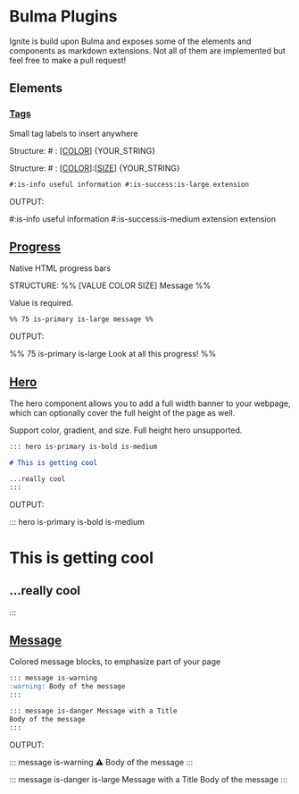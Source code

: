 # Bulma Plugins

Ignite is build upon Bulma and exposes some of the elements and components as markdown extensions. Not all of them are implemented but feel free to make a pull request!

## Elements

### [Tags](https://bulma.io/documentation/elements/tag/)

Small tag labels to insert anywhere

Structure: # : [[COLOR](https://bulma.io/documentation/elements/tag/#colors)] {YOUR_STRING}

Structure: # : [[COLOR](https://bulma.io/documentation/elements/tag/#colors)]:[[SIZE](https://bulma.io/documentation/elements/tag/#sizes)] {YOUR_STRING}

```markdown
#:is-info useful information #:is-success:is-large extension
```

OUTPUT:

#:is-info useful information #:is-success:is-medium extension extension

## [Progress](https://bulma.io/documentation/elements/progress/)

Native HTML progress bars

STRUCTURE: %% [VALUE COLOR SIZE] Message %%

Value is required.

```markdown
%% 75 is-primary is-large message %%
```

OUTPUT:

%% 75 is-primary is-large Look at all this progress! %%

## [Hero](https://bulma.io/documentation/layout/hero/)

The hero component allows you to add a full width banner to your webpage, which can optionally cover the full height of the page as well.

Support color, gradient, and size. Full height hero unsupported.

```markdown
::: hero is-primary is-bold is-medium

# This is getting cool

...really cool
:::
```

OUTPUT:

::: hero is-primary is-bold is-medium

# This is getting cool

## ...really cool

:::

## [Message](https://bulma.io/documentation/components/message/)

Colored message blocks, to emphasize part of your page

```markdown
::: message is-warning
:warning: Body of the message
:::

::: message is-danger Message with a Title
Body of the message
:::
```

OUTPUT:

::: message is-warning
:warning: Body of the message
:::

::: message is-danger is-large Message with a Title
Body of the message
:::
